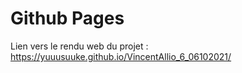 # Github Pages
Lien vers le rendu web du projet : https://yuuusuuke.github.io/VincentAllio_6_06102021/
